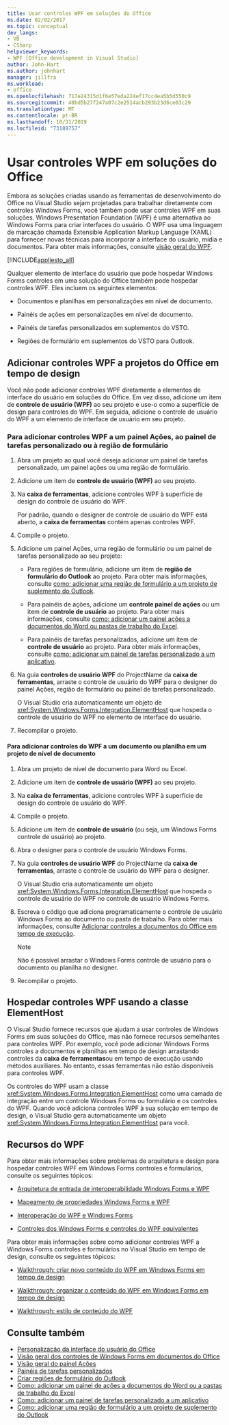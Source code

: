 ```yaml
---
title: Usar controles WPF em soluções do Office
ms.date: 02/02/2017
ms.topic: conceptual
dev_langs:
- VB
- CSharp
helpviewer_keywords:
- WPF [Office development in Visual Studio]
author: John-Hart
ms.author: johnhart
manager: jillfra
ms.workload:
- office
ms.openlocfilehash: 717e24315d1f6e57eda224ef17cc4ea5b5d550c9
ms.sourcegitcommit: 40bd5b27f247a07c2e2514acb293b23d6ce03c29
ms.translationtype: MT
ms.contentlocale: pt-BR
ms.lasthandoff: 10/31/2019
ms.locfileid: "73189757"
---
```

# <a name="use-wpf-controls-in-office-solutions"></a>Usar controles WPF em soluções do Office

Embora as soluções criadas usando as ferramentas de desenvolvimento do Office no Visual Studio sejam projetadas para trabalhar diretamente com controles Windows Forms, você também pode usar controles WPF em suas soluções. Windows Presentation Foundation (WPF) é uma alternativa ao Windows Forms para criar interfaces do usuário. O WPF usa uma linguagem de marcação chamada Extensible Application Markup Language (XAML) para fornecer novas técnicas para incorporar a interface do usuário, mídia e documentos. Para obter mais informações, consulte [visão geral do WPF](/dotnet/framework/wpf/introduction-to-wpf).

[!INCLUDE[appliesto_all](../vsto/includes/appliesto-all-md.md)]

Qualquer elemento de interface do usuário que pode hospedar Windows Forms controles em uma solução do Office também pode hospedar controles WPF. Eles incluem os seguintes elementos:

- Documentos e planilhas em personalizações em nível de documento.

- Painéis de ações em personalizações em nível de documento.

- Painéis de tarefas personalizados em suplementos do VSTO.

- Regiões de formulário em suplementos do VSTO para Outlook.

## <a name="add-wpf-controls-to-office-projects-at-design-time"></a>Adicionar controles WPF a projetos do Office em tempo de design

Você não pode adicionar controles WPF diretamente a elementos de interface do usuário em soluções do Office. Em vez disso, adicione um item de **controle de usuário (WPF)** ao seu projeto e use-o como a superfície de design para controles do WPF. Em seguida, adicione o controle de usuário do WPF a um elemento de interface de usuário em seu projeto.

### <a name="to-add-wpf-controls-to-an-actions-pane-custom-task-pane-or-form-region"></a>Para adicionar controles WPF a um painel Ações, ao painel de tarefas personalizado ou à região de formulário

1. Abra um projeto ao qual você deseja adicionar um painel de tarefas personalizado, um painel ações ou uma região de formulário.

2. Adicione um item de **controle de usuário (WPF)** ao seu projeto.

3. Na **caixa de ferramentas**, adicione controles WPF à superfície de design do controle de usuário do WPF.

     Por padrão, quando o designer de controle de usuário do WPF está aberto, a **caixa de ferramentas** contém apenas controles WPF.

4. Compile o projeto.

5. Adicione um painel Ações, uma região de formulário ou um painel de tarefas personalizado ao seu projeto:

    - Para regiões de formulário, adicione um item de **região de formulário do Outlook** ao projeto. Para obter mais informações, consulte [como: adicionar uma região de formulário a um projeto de suplemento do Outlook](../vsto/how-to-add-a-form-region-to-an-outlook-add-in-project.md).

    - Para painéis de ações, adicione um **controle painel de ações** ou um item de **controle de usuário** ao projeto. Para obter mais informações, consulte [como: adicionar um painel ações a documentos do Word ou pastas de trabalho do Excel](../vsto/how-to-add-an-actions-pane-to-word-documents-or-excel-workbooks.md).

    - Para painéis de tarefas personalizados, adicione um item de **controle de usuário** ao projeto. Para obter mais informações, consulte [como: adicionar um painel de tarefas personalizado a um aplicativo](../vsto/how-to-add-a-custom-task-pane-to-an-application.md).

6. Na guia **controles de usuário WPF** do ProjectName da **caixa de ferramentas**, arraste o controle de usuário do WPF para o designer do painel Ações, região de formulário ou painel de tarefas personalizado.

     O Visual Studio cria automaticamente um objeto de <xref:System.Windows.Forms.Integration.ElementHost> que hospeda o controle de usuário do WPF no elemento de interface do usuário.

7. Recompilar o projeto.

#### <a name="to-add-wpf-controls-to-a-document-or-worksheet-in-a-document-level-project"></a>Para adicionar controles do WPF a um documento ou planilha em um projeto de nível de documento

1. Abra um projeto de nível de documento para Word ou Excel.

2. Adicione um item de **controle de usuário (WPF)** ao seu projeto.

3. Na **caixa de ferramentas**, adicione controles WPF à superfície de design do controle de usuário do WPF.

4. Compile o projeto.

5. Adicione um item de **controle de usuário** (ou seja, um Windows Forms controle de usuário) ao projeto.

6. Abra o designer para o controle de usuário Windows Forms.

7. Na guia **controles de usuário WPF** do ProjectName da **caixa de ferramentas**, arraste o controle de usuário do WPF para o designer.

     O Visual Studio cria automaticamente um objeto <xref:System.Windows.Forms.Integration.ElementHost> que hospeda o controle de usuário do WPF no controle de usuário Windows Forms.

8. Escreva o código que adiciona programaticamente o controle de usuário Windows Forms ao documento ou pasta de trabalho. Para obter mais informações, consulte [Adicionar controles a documentos do Office em tempo de execução](../vsto/adding-controls-to-office-documents-at-run-time.md).

    > [!NOTE]
    > Não é possível arrastar o Windows Forms controle de usuário para o documento ou planilha no designer.

9. Recompilar o projeto.

## <a name="host-wpf-controls-by-using-the-elementhost-class"></a>Hospedar controles WPF usando a classe ElementHost

O Visual Studio fornece recursos que ajudam a usar controles de Windows Forms em suas soluções do Office, mas não fornece recursos semelhantes para controles WPF. Por exemplo, você pode adicionar Windows Forms controles a documentos e planilhas em tempo de design arrastando controles da **caixa de ferramentas**ou em tempo de execução usando métodos auxiliares. No entanto, essas ferramentas não estão disponíveis para controles WPF.

Os controles do WPF usam a classe <xref:System.Windows.Forms.Integration.ElementHost> como uma camada de integração entre um controle Windows Forms ou formulário e os controles do WPF. Quando você adiciona controles WPF à sua solução em tempo de design, o Visual Studio gera automaticamente um objeto <xref:System.Windows.Forms.Integration.ElementHost> para você.

## <a name="wpf-resources"></a>Recursos do WPF

Para obter mais informações sobre problemas de arquitetura e design para hospedar controles WPF em Windows Forms controles e formulários, consulte os seguintes tópicos:

- [Arquitetura de entrada de interoperabilidade Windows Forms e WPF](/dotnet/framework/wpf/advanced/windows-forms-and-wpf-interoperability-input-architecture)

- [Mapeamento de propriedades Windows Forms e WPF](/dotnet/framework/wpf/advanced/windows-forms-and-wpf-property-mapping)

- [Interoperação do WPF e Windows Forms](/dotnet/framework/wpf/advanced/wpf-and-windows-forms-interoperation)

- [Controles dos Windows Forms e controles do WPF equivalentes](/dotnet/framework/wpf/advanced/windows-forms-controls-and-equivalent-wpf-controls)

Para obter mais informações sobre como adicionar controles WPF a Windows Forms controles e formulários no Visual Studio em tempo de design, consulte os seguintes tópicos:

- [Walkthrough: criar novo conteúdo do WPF em Windows Forms em tempo de design](/dotnet/framework/winforms/advanced/walkthrough-creating-new-wpf-content-on-windows-forms-at-design-time)

- [Walkthrough: organizar o conteúdo do WPF em Windows Forms em tempo de design](/dotnet/framework/winforms/advanced/walkthrough-arranging-wpf-content-on-windows-forms-at-design-time)

- [Walkthrough: estilo de conteúdo do WPF](/dotnet/framework/winforms/advanced/walkthrough-styling-wpf-content)

## <a name="see-also"></a>Consulte também

- [Personalização da interface do usuário do Office](../vsto/office-ui-customization.md)
- [Visão geral dos controles de Windows Forms em documentos do Office](../vsto/windows-forms-controls-on-office-documents-overview.md)
- [Visão geral do painel Ações](../vsto/actions-pane-overview.md)
- [Painéis de tarefas personalizados](../vsto/custom-task-panes.md)
- [Criar regiões de formulário do Outlook](../vsto/creating-outlook-form-regions.md)
- [Como: adicionar um painel de ações a documentos do Word ou a pastas de trabalho do Excel](../vsto/how-to-add-an-actions-pane-to-word-documents-or-excel-workbooks.md)
- [Como: adicionar um painel de tarefas personalizado a um aplicativo](../vsto/how-to-add-a-custom-task-pane-to-an-application.md)
- [Como: adicionar uma região de formulário a um projeto de suplemento do Outlook](../vsto/how-to-add-a-form-region-to-an-outlook-add-in-project.md)
